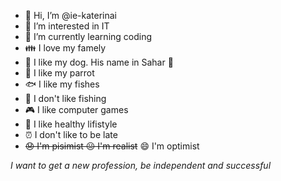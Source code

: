 - 👋 Hi, I’m @ie-katerinai
- 👀 I’m interested in IT
- 🌱 I’m currently learning coding
- 👪 I love my famely
- 🐶 I like my dog. His name in Sahar 🐾 
- 🦜 I like my parrot
- 🐟 I like my fishes
- 🎣 I don't like fishing
- 🎮 I like computer games
- 🥦 I like healthy lifistyle
- ⏰ I don't like to be late 
- ~~😞 I'm pisimist 😐 I'm realist~~ 😄 I'm optimist

*I want to get a new profession, be independent and successful*

<!---
ie-katerinai/ie-katerinai is a ✨ special ✨ repository because its `README.md` (this file) appears on your GitHub profile.
You can click the Preview link to take a look at your changes.
--->